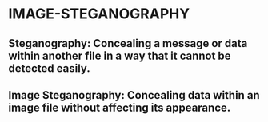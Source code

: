 # IMAGE-STEGANOGRAPHY

## Steganography: Concealing a message or data within another file in a way that it cannot be detected easily.

## Image Steganography: Concealing data within an image file without affecting its appearance.

